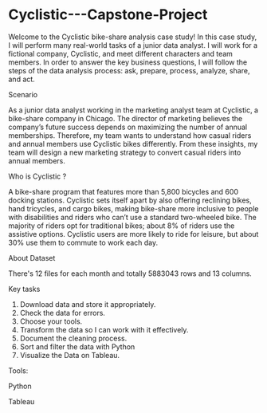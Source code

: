 # Cyclistic---Capstone-Project

Welcome to the Cyclistic bike-share analysis case study! In this case study, I will perform many real-world tasks of a junior
data analyst. I will work for a fictional company, Cyclistic, and meet different characters and team members. In order to
answer the key business questions, I will follow the steps of the data analysis process: ask, prepare, process, analyze,
share, and act.

Scenario

As a junior data analyst working in the marketing analyst team at Cyclistic, a bike-share company in Chicago. The director
of marketing believes the company’s future success depends on maximizing the number of annual memberships. Therefore,
my team wants to understand how casual riders and annual members use Cyclistic bikes differently. From these insights,
my team will design a new marketing strategy to convert casual riders into annual members.

Who is Cyclistic ?

A bike-share program that features more than 5,800 bicycles and 600 docking stations. Cyclistic sets itself
apart by also offering reclining bikes, hand tricycles, and cargo bikes, making bike-share more inclusive to people with
disabilities and riders who can’t use a standard two-wheeled bike. The majority of riders opt for traditional bikes; about
8% of riders use the assistive options. Cyclistic users are more likely to ride for leisure, but about 30% use them to
commute to work each day.

About Dataset

There's 12 files for each month and totally 5883043 rows and 13 columns. 

Key tasks

1. Download data and store it appropriately.
2. Check the data for errors.
3. Choose your tools.
4. Transform the data so I can work with it effectively.
5. Document the cleaning process.
6. Sort and filter the data with Python
7. Visualize the Data on Tableau.

Tools:

Python

Tableau




